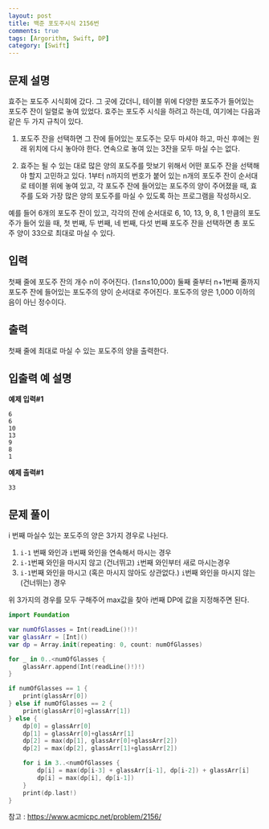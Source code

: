 ```yaml
---
layout: post
title: 백준 포도주시식 2156번
comments: true
tags: [Argorithm, Swift, DP]
category: [Swift]
---
```


## 문제 설명

효주는 포도주 시식회에 갔다. 그 곳에 갔더니, 테이블 위에 다양한 포도주가 들어있는 포도주 잔이 일렬로 놓여 있었다. 효주는 포도주 시식을 하려고 하는데, 여기에는 다음과 같은 두 가지 규칙이 있다.

1. 포도주 잔을 선택하면 그 잔에 들어있는 포도주는 모두 마셔야 하고, 마신 후에는 원래 위치에 다시 놓아야 한다.
연속으로 놓여 있는 3잔을 모두 마실 수는 없다.

2. 효주는 될 수 있는 대로 많은 양의 포도주를 맛보기 위해서 어떤 포도주 잔을 선택해야 할지 고민하고 있다. 1부터 n까지의 번호가 붙어 있는 n개의 포도주 잔이 순서대로 테이블 위에 놓여 있고, 각 포도주 잔에 들어있는 포도주의 양이 주어졌을 때, 효주를 도와 가장 많은 양의 포도주를 마실 수 있도록 하는 프로그램을 작성하시오. 

예를 들어 6개의 포도주 잔이 있고, 각각의 잔에 순서대로 6, 10, 13, 9, 8, 1 만큼의 포도주가 들어 있을 때, 첫 번째, 두 번째, 네 번째, 다섯 번째 포도주 잔을 선택하면 총 포도주 양이 33으로 최대로 마실 수 있다.

## 입력

첫째 줄에 포도주 잔의 개수 n이 주어진다. (1≤n≤10,000) 둘째 줄부터 n+1번째 줄까지 포도주 잔에 들어있는 포도주의 양이 순서대로 주어진다. 포도주의 양은 1,000 이하의 음이 아닌 정수이다.

## 출력

첫째 줄에 최대로 마실 수 있는 포도주의 양을 출력한다.


## 입출력 예 설명

**예제 입력#1**

```
6
6
10
13
9
8
1
```
**예제 출력#1**

```
33
```

## 문제 풀이

i 번째 마실수 있는 포도주의 양은 3가지 경우로 나뉜다.
1.  `i-1` 번째 와인과 `i`번째 와인을 연속해서 마시는 경우
2. `i-1`번째 와인을 마시지 않고 (건너뛰고) `i`번째 와인부터 새로 마시는경우
3. `i-1`번째 와인을 마시고 (혹은 마시지 않아도 상관없다.) `i`번째 와인을 마시지 않는(건너뛰는) 경우

위 3가지의 경우를 모두 구해주어 max값을 찾아 i번째 DP에 값을 지정해주면 된다.


```swift
import Foundation

var numOfGlasses = Int(readLine()!)!
var glassArr = [Int]()
var dp = Array.init(repeating: 0, count: numOfGlasses)

for _ in 0..<numOfGlasses {
    glassArr.append(Int(readLine()!)!)
}

if numOfGlasses == 1 {
    print(glassArr[0])
} else if numOfGlasses == 2 {
    print(glassArr[0]+glassArr[1])
} else {
    dp[0] = glassArr[0]
    dp[1] = glassArr[0]+glassArr[1]
    dp[2] = max(dp[1], glassArr[0]+glassArr[2])
    dp[2] = max(dp[2], glassArr[1]+glassArr[2])

    for i in 3..<numOfGlasses {
        dp[i] = max(dp[i-3] + glassArr[i-1], dp[i-2]) + glassArr[i]
        dp[i] = max(dp[i], dp[i-1])
    }
    print(dp.last!)
}

```


참고 : <https://www.acmicpc.net/problem/2156/>